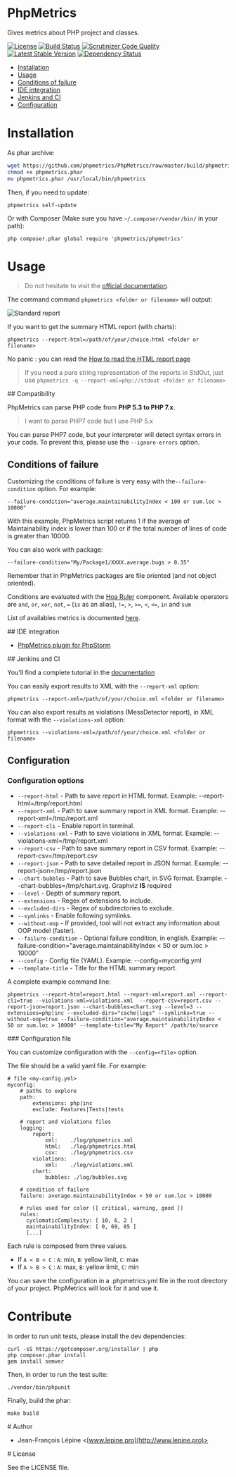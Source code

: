 # PhpMetrics

Gives metrics about PHP project and classes.

[![License](https://poser.pugx.org/phpmetrics/phpmetrics/license.svg)](https://packagist.org/packages/phpmetrics/phpmetrics)
[![Build Status](https://secure.travis-ci.org/phpmetrics/PhpMetrics.svg)](http://travis-ci.org/phpmetrics/PhpMetrics)  [![Scrutinizer Code Quality](https://scrutinizer-ci.com/g/phpmetrics/PhpMetrics/badges/quality-score.png?b=master)](https://scrutinizer-ci.com/g/phpmetrics/PhpMetrics/?branch=master)
[![Latest Stable Version](https://poser.pugx.org/phpmetrics/phpmetrics/v/stable.svg)](https://packagist.org/packages/phpmetrics/phpmetrics)
[![Dependency Status](https://www.versioneye.com/user/projects/534fe1f9fe0d0774a8000815/badge.svg)](https://www.versioneye.com/user/projects/534fe1f9fe0d0774a8000815)

+ [Installation](#installation)
+ [Usage](#usage)
+ [Conditions of failure](#conditions-of-failure)
+ [IDE integration](#ide-integration)
+ [Jenkins and CI](#jenkins-and-ci)
+ [Configuration](#configuration)





# Installation

As phar archive:

```bash
wget https://github.com/phpmetrics/PhpMetrics/raw/master/build/phpmetrics.phar
chmod +x phpmetrics.phar
mv phpmetrics.phar /usr/local/bin/phpmetrics
```

Then, if you need to update:

    phpmetrics self-update
    
Or with Composer (Make sure you have `~/.composer/vendor/bin/` in your path):

    php composer.phar global require 'phpmetrics/phpmetrics'

# Usage

> Do not hesitate to visit the [official documentation](http://www.phpmetrics.org).

The command command `phpmetrics <folder or filename>` will output:

![Standard report](http://phpmetrics.github.io/PhpMetrics/images/report-standard.png)

If you want to get the summary HTML report (with charts):

    phpmetrics --report-html=/path/of/your/choice.html <folder or filename>

No panic : you can read the [How to read the HTML report page](http://www.phpmetrics.org/documentation/how-to-read-report.html)

> If you need a pure string representation of the reports in StdOut, just use `phpmetrics -q --report-xml=php://stdout <folder or filename>`

## Compatibility

PhpMetrics can parse PHP code from **PHP 5.3 to PHP 7.x**.

> I want to parse PHP7 code but I use PHP 5.x

You can parse PHP7 code, but your interpreter will detect syntax errors in your code. To prevent this, please 
use the `--ignore-errors` option.

## Conditions of failure

Customizing the conditions of failure is very easy with the`--failure-condition` option. For example:

    --failure-condition="average.maintainabilityIndex < 100 or sum.loc > 10000"

With this example, PhpMetrics script returns 1 if the average of Maintainability index is lower than 100
or if the total number of lines of code is greater than 10000.

You can also work with package:

    --failure-condition="My/Package1/XXXX.average.bugs > 0.35"

Remember that in PhpMetrics packages are file oriented (and not object oriented).

Conditions are evaluated with the [Hoa Ruler](https://github.com/hoaproject/Ruler) component. Available operators are
`and`, `or`, `xor`, `not`, `=` (`is` as an alias), `!=`, `>`, `>=`, `<`, `<=`, `in` and `sum`

List of availables metrics is documented [here](http://www.phpmetrics.org/documentation/index.html).


## IDE integration

+ [PhpMetrics plugin for PhpStorm](http://plugins.jetbrains.com/plugin/7500)

## Jenkins and CI

You'll find a complete tutorial in the [documentation](http://www.phpmetrics.org/documentation/jenkins.html)

You can easily export results to XML with the `--report-xml` option:

    phpmetrics --report-xml=/path/of/your/choice.xml <folder or filename>

You can also export results as violations (MessDetector report), in XML format with the `--violations-xml` option:

    phpmetrics --violations-xml=/path/of/your/choice.xml <folder or filename>

## Configuration

### Configuration options

* `--report-html` - Path to save report in HTML format. Example: --report-html=/tmp/report.html
* `--report-xml` - Path to save summary report in XML format. Example: --report-xml=/tmp/report.xml
* `--report-cli` - Enable report in terminal.
* `--violations-xml` - Path to save violations in XML format. Example: --violations-xml=/tmp/report.xml
* `--report-csv` - Path to save summary report in CSV format. Example: --report-csv=/tmp/report.csv
* `--report-json` - Path to save detailed report in JSON format. Example: --report-json=/tmp/report.json
* `--chart-bubbles` - Path to save Bubbles chart, in SVG format. Example: --chart-bubbles=/tmp/chart.svg. Graphviz **IS** required
* `--level` - Depth of summary report.
* `--extensions` - Regex of extensions to include.
* `--excluded-dirs` - Regex of subdirectories to exclude.
* `--symlinks` - Enable following symlinks.
* `--without-oop` - If provided, tool will not extract any information about OOP model (faster).
* `--failure-condition` - Optional failure condition, in english. Example: --failure-condition="average.maintainabilityIndex < 50 or sum.loc > 10000"
* `--config` - Config file (YAML). Example: --config=myconfig.yml
* `--template-title` - Title for the HTML summary report.

A complete example command line:

`phpmetrics --report-html=report.html --report-xml=report.xml --report-cli=true --violations-xml=violations.xml 
--report-csv=report.csv --report-json=report.json --chart-bubbles=chart.svg --level=3 --extensions=php|inc --excluded-dirs="cache|logs"
--symlinks=true --without-oop=true --failure-condition="average.maintainabilityIndex < 50 or sum.loc > 10000" --template-title="My Report" /path/to/source`

### Configuration file

You can customize configuration with the `--config=<file>` option.

The file should be a valid yaml file. For example:

    # file <my-config.yml>
    myconfig:
        # paths to explore
        path:
            extensions: php|inc
            exclude: Features|Tests|tests

        # report and violations files
        logging:
            report:
                xml:    ./log/phpmetrics.xml
                html:   ./log/phpmetrics.html
                csv:    ./log/phpmetrics.csv
            violations:
                xml:    ./log/violations.xml
            chart:
                bubbles: ./log/bubbles.svg

        # condition of failure
        failure: average.maintainabilityIndex < 50 or sum.loc > 10000

        # rules used for color ([ critical, warning, good ])
        rules:
          cyclomaticComplexity: [ 10, 6, 2 ]
          maintainabilityIndex: [ 0, 69, 85 ]
          [...]

Each rule is composed from three values.

+ If `A < B < C` : `A`: min, `B`: yellow limit, `C`: max
+ If `A > B > C` : `A`: max, `B`: yellow limit, `C`: min

You can save the configuration in a .phpmetrics.yml file in the root directory of your project. PhpMetrics will look for it and use it.

# Contribute

In order to run unit tests, please install the dev dependencies:

    curl -sS https://getcomposer.org/installer | php
    php composer.phar install
    gem install semver

Then, in order to run the test suite:

    ./vendor/bin/phpunit

Finally, build the phar:

    make build

# Author

+ Jean-François Lépine <[www.lepine.pro](http://www.lepine.pro)>

# License

See the LICENSE file.
